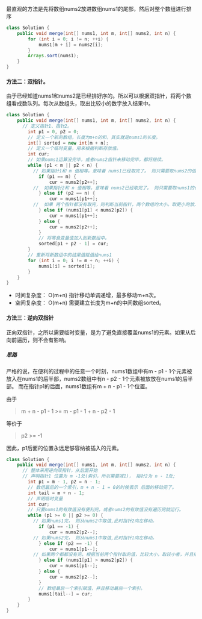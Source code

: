 
最直观的方法是先将数组nums2放进数组nums1的尾部，然后对整个数组进行排序

```Java
class Solution {
    public void merge(int[] nums1, int m, int[] nums2, int n) {
        for (int i = 0; i != n; ++i) {
            nums1[m + i] = nums2[i];
        }
        Arrays.sort(nums1);
    }
}
```

#### 方法二：双指针。
由于已经知道nums1和nums2是已经排好序的。所以可以根据双指针，将两个数组看成数队列。每次从数组头，取出比较小的数字放入结果中。
```Java
class Solution {
    public void merge(int[] nums1, int m, int[] nums2, int n) {
      // 定义指针1、指针2。
        int p1 = 0, p2 = 0;
        // 定义一个新的数组，长度为m+n的和，其实就是nums1的长度。
        int[] sorted = new int[m + n];
        // 定义一个临时变量，用来根据判断存放值。
        int cur;
        // 如果nums1运算没完毕，或者nums2指针未移动完毕，都将继续。
        while (p1 < m || p2 < n) {
          // 如果指针1和 m 值相等。意味着 nums1已经取完了。 则只需要取nums2的值。
            if (p1 == m) {
                cur = nums2[p2++];
          //  如果指针2和 n 值相等。意味着 nums2已经取完了。 则只需要取nums1的值。
            } else if (p2 == n) {
                cur = nums1[p1++];
          //  如果 两个指针都没有取完，则判断当前指针，两个数组的大小。取更小的放入临时变量中。
            } else if (nums1[p1] < nums2[p2]) {
                cur = nums1[p1++];
            } else {
                cur = nums2[p2++];
            }
            // 将零食变量值加入到新数组中。
            sorted[p1 + p2 - 1] = cur;
        }
        // 重新将新数组中的结果值赋值给nums1
        for (int i = 0; i != m + n; ++i) {
            nums1[i] = sorted[i];
        }
    }
}

``` 
* 时间复杂度： O(m+n) 指针移动单调递增，最多移动m+n次。
* 空间复杂度： O(m+n) 需要建立长度为m+n的中间数组sorted。


#### 方法三：逆向双指针

正向双指针，之所以需要临时变量，是为了避免直接覆盖nums1的元素。如果从后向前遍历，则不会有影响。

##### 思路

严格的说，在便利的过程中的任意一个时刻，nums1数组中有m - p1 - 1个元素被放入在nums1的后半部，nums2数组中有n - p2 - 1个元素被放放在nums1的后半部。
而在指针p1的后面，nums1数组有m + n - p1 - 1个位置。

由于
> m + n - p1 - 1 >= m - p1 - 1 + n - p2 - 1

等价于
> p2 >= -1

因此，p1后面的位置永远足够容纳被插入的元素。
```Java
class Solution {
    public void merge(int[] nums1, int m, int[] nums2, int n) {
      // 整体采用逆向双指针，从后面开始
      // 声明指针1 位置为 m -1处(索引，所以需要减1)， 指针2为 n - 1处;
        int p1 = m - 1, p2 = n - 1;
        // 数组最后的一个索引，m + n - 1 = 0的时候表示 后面的移动完了。
        int tail = m + n - 1;
        // 声明临时变量
        int cur;
        // 只要nums1的有效值没有便利完，或者nums2的有效值没有遍历完就运行。
        while (p1 >= 0 || p2 >= 0) {
          // 如果nums1完， 则从nums2中取值,此时指针2向左移动。
            if (p1 == -1) {
                cur = nums2[p2--];
          // 如果nums2完， 则从nums1中取值,此时指针1向左移动。
            } else if (p2 == -1) {
                cur = nums1[p1--];
          // 如果两个都都没有完，根据当前两个指针取的值，比较大小，取较小者，并且指针移动。
            } else if (nums1[p1] > nums2[p2]) {
                cur = nums1[p1--];
            } else {
                cur = nums2[p2--];
            }
            // 数组最后一个索引赋值，并且移动最后一个索引。
            nums1[tail--] = cur;
        }
    }
}
```


